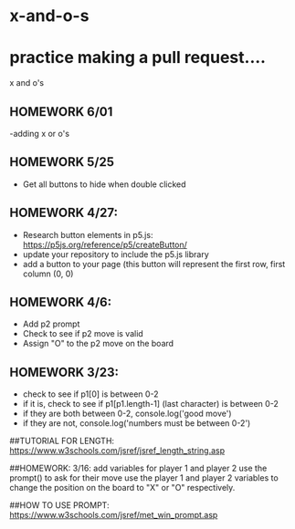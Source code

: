 # x-and-o-s

# practice making a pull request....

x and o's
## HOMEWORK 6/01
-adding x or o's

## HOMEWORK 5/25
- Get all buttons to hide when double clicked
## HOMEWORK 4/27:
 - Research button elements in p5.js: https://p5js.org/reference/p5/createButton/
 - update your repository to include the p5.js library
 - add a button to your page (this button will represent the first row, first column (0, 0)

## HOMEWORK 4/6:
- Add p2 prompt
- Check to see if p2 move is valid
- Assign "O" to the p2 move on the board


## HOMEWORK 3/23: 
- check to see if p1[0] is between 0-2
- if it is, check to see if p1[p1.length-1] (last character) is between 0-2
- if they are both between 0-2, console.log('good move')
- if they are not, console.log('numbers must be between 0-2')

##TUTORIAL FOR LENGTH:
https://www.w3schools.com/jsref/jsref_length_string.asp
 
##HOMEWORK: 3/16:
add variables for player 1 and player 2
use the prompt() to ask for their move
use the player 1 and player 2 variables to change the position on the board to "X" or "O" respectively.

##HOW TO USE PROMPT:
https://www.w3schools.com/jsref/met_win_prompt.asp
